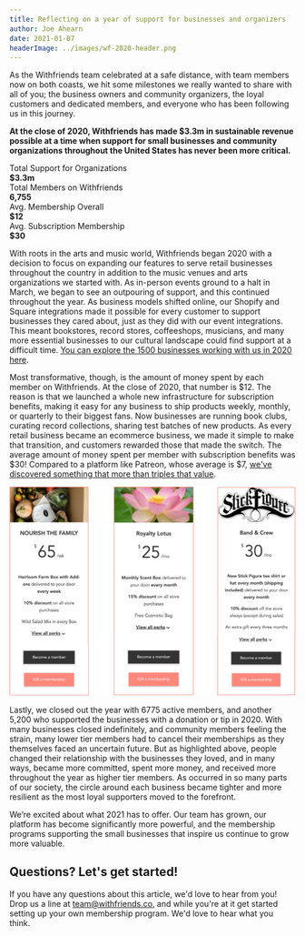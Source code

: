 ```yaml
---
title: Reflecting on a year of support for businesses and organizers
author: Joe Ahearn
date: 2021-01-07
headerImage: ../images/wf-2020-header.png
---
```


As the Withfriends team celebrated at a safe distance, with team members now on
both coasts, we hit some milestones we really wanted to share with all of you;
the business owners and community organizers, the loyal customers and dedicated
members, and everyone who has been following us in this journey. 

**At the close of 2020, Withfriends has made $3.3m in sustainable revenue
possible at a time when support for small businesses and community
organizations throughout the United States has never been more critical.** 

<div class="text-xl sm:text-3xl leading-loose w-full">
	<div class="border-b-2 mb-4 pb-2 border-wfGray-200"></div>
	<div class="border-b-2 mb-4 pb-2 border-wfGray-200 flex place-items-center">
		<div class="flex-1 font-heavy">
			Total Support for Organizations
		</div>
		<div>
			<strong><span class="text-2xl sm:text-6xl text-salmon-600">$3.3m</span></strong><br />
		</div>
	</div>
	<div class="border-b-2 mb-4 pb-2 border-wfGray-200 flex place-items-center">
		<div class="flex-1 font-heavy">
			Total Members on Withfriends
		</div>
		<div>
			<strong><span class="text-2xl sm:text-6xl text-salmon-600">6,755</span></strong><br />
		</div>
	</div>
	<div class="border-b-2 mb-4 pb-2 border-wfGray-200 flex place-items-center">
		<div class="flex-1 font-heavy">
			Avg. Membership Overall
		</div>
		<div>
			<strong><span class="text-2xl sm:text-6xl text-salmon-600">$12</span></strong><br />
		</div>
	</div>
	<div class="border-b-2 mb-4 pb-2 border-wfgray-200 flex place-items-center">
		<div class="flex-1 font-heavy">
			Avg. Subscription Membership
		</div>
		<div>
			<strong><span class="text-2xl sm:text-6xl text-salmon-600">$30</span></strong>
		</div>
	</div>
</div>

With roots in the arts and music world, Withfriends began 2020 with a decision
to focus on expanding our features to serve retail businesses throughout the
country in addition to the music venues and arts organizations we started with.
As in-person events ground to a halt in March, we began to see an outpouring of
support, and this continued throughout the year. As business models shifted
online, our Shopify and Square integrations made it possible for every customer
to support businesses they cared about, just as they did with our event
integrations. This meant bookstores, record stores, coffeeshops, musicians, and
many more essential businesses to our cultural landscape could find support at
a difficult time. [You can explore the 1500 businesses working with us in 2020
here](https://withfriends.co/meet_our_organizations).

Most transformative, though, is the amount of money spent by each member on
Withfriends. At the close of 2020, that number is $12. The reason is that we
launched a whole new infrastructure for subscription benefits, making it easy
for any business to ship products weekly, monthly, or quarterly to their
biggest fans. Now businesses are running book clubs, curating record
collections, sharing test batches of new products. As every retail business
became an ecommerce business, we made it simple to make that transition, and
customers rewarded those that made the switch. The average amount of money
spent per member with subscription benefits was $30! Compared to a platform
like Patreon, whose average is $7, [we've discovered something that more than
triples that value](/posts/subscription-boxes-stick-figure).

![Membership Tiers Graphic](../images/subscriptions-sample-tiers.png)

Lastly, we closed out the year with 6775 active members, and another 5,200 who
supported the businesses with a donation or tip in 2020. With many businesses
closed indefinitely, and community members feeling the strain, many lower tier
members had to cancel their memberships as they themselves faced an uncertain
future. But as highlighted above, people changed their relationship with the
businesses they loved, and in many ways, became more committed, spent more
money, and received more throughout the year as higher tier members. As
occurred in so many parts of our society, the circle around each business
became tighter and more resilient as the most loyal supporters moved to the
forefront.

We’re excited about what 2021 has to offer. Our team has grown, our platform
has become significantly more powerful, and the membership programs supporting
the small businesses that inspire us continue to grow more valuable. 

## Questions? Let's get started!

If you have any questions about this article, we'd love to hear from you! Drop
us a line at team@withfriends.co, and while you're at it get started setting up
your own membership program. We'd love to hear what you think.

